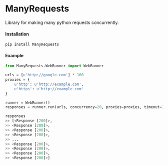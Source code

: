 # ManyRequests
Library for making many python requests concurrently.

#### Installation
```
pip install ManyRequests
```
#### Example
```python
from ManyRequests.WebRunner import WebRunner

urls = [u'http://google.com'] * 100
proxies = {
    u'http': u'http://example.com',
    u'https': u'http://example.com'
}

runner = WebRunner()
responses = runner.run(urls, concurrency=20, proxies=proxies, timeout=10)

responses
>> [<Response [200]>,
>> <Response [200]>,
>> <Response [200]>,
>> <Response [200]>,
>> ...
>> <Response [200]>,
>> <Response [200]>,
>> <Response [200]>,
>> <Response [200]>]

```
